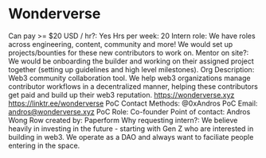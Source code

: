 # Wonderverse

Can pay >= $20 USD / hr?: Yes
Hrs per week: 20
Intern role: We have roles across engineering, content, community and more! We would set up projects/bounties for these new contributors to work on.
Mentor on site?: We would be onboarding the builder and working on their assigned project together (setting up guidelines and high level milestones).
Org Description: Web3 community collaboration tool. We help web3 organizations manage contributor workflows in a decentralized manner, helping these contributors get paid and build up their web3 reputation.
https://wonderverse.xyz
https://linktr.ee/wonderverse
PoC Contact Methods: @0xAndros
PoC Email: andros@wonderverse.xyz
PoC Role: Co-founder
Point of contact: Andros Wong
Row created by: Paperform
Why requesting intern?: We believe heavily in investing in the future - starting with Gen Z who are interested in building in web3. We operate as a DAO and always want to faciliate people entering in the space.